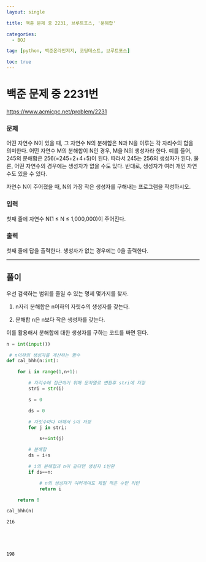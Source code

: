 ```yaml
---
layout: single

title: 백준 문제 중 2231, 브루트포스, '분해합'

categories:
  - BOJ

tag: [python, 백준온라인저지, 코딩테스트, 브루트포스]

toc: true
---
```



# 백준 문제 중 2231번
https://www.acmicpc.net/problem/2231

### 문제

어떤 자연수 N이 있을 때, 그 자연수 N의 분해합은 N과 N을 이루는 각 자리수의 합을 의미한다. 어떤 자연수 M의 분해합이 N인 경우, M을 N의 생성자라 한다. 예를 들어, 245의 분해합은 256(=245+2+4+5)이 된다. 따라서 245는 256의 생성자가 된다. 물론, 어떤 자연수의 경우에는 생성자가 없을 수도 있다. 반대로, 생성자가 여러 개인 자연수도 있을 수 있다.

자연수 N이 주어졌을 때, N의 가장 작은 생성자를 구해내는 프로그램을 작성하시오.

### 입력

첫째 줄에 자연수 N(1 ≤ N ≤ 1,000,000)이 주어진다.

### 출력

첫째 줄에 답을 출력한다. 생성자가 없는 경우에는 0을 출력한다.

---

## 풀이

우선 검색하는 범위를 줄일 수 있는 명제 몇가지를 찾자.

1. n자리 분해합은 n이하의 자릿수의 생성자를 갖는다.

2. 분해합 n은 n보다 작은 생성자를 갖는다.

이를 활용해서 분해합에 대한 생성자를 구하는 코드를 짜면 된다.


```python
n = int(input())

 # n이하의 생성자를 계산하는 함수
def cal_bhh(n:int):

    for i in range(1,n+1):

        # 자리수에 접근하기 위해 문자열로 변환후 stri에 저장
        stri = str(i)

        s = 0

        ds = 0

        # 자릿수마다 더해서 s이 저장
        for j in stri:

            s+=int(j)

        # 분해합
        ds = i+s

        # i의 분해합과 n이 같다면 생성자 i반환
        if ds==n:

            # n의 생성자가 여러개여도 제일 작은 수만 리턴
            return i

    return 0

cal_bhh(n)
```

    216





    198


